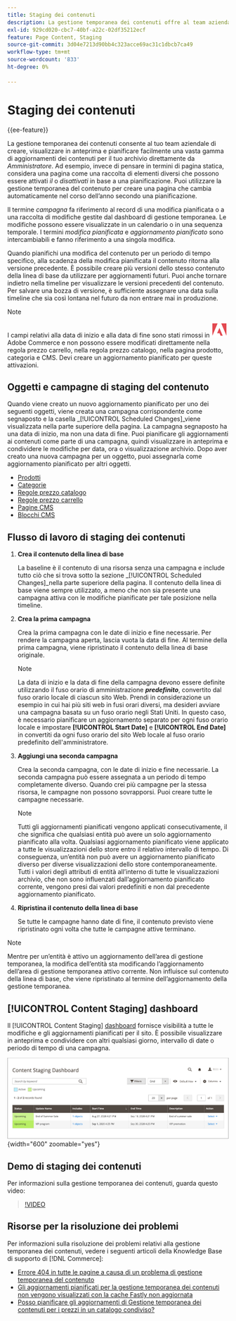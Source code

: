 ```yaml
---
title: Staging dei contenuti
description: La gestione temporanea dei contenuti offre al team aziendale la possibilità di creare, visualizzare in anteprima e pianificare facilmente un’ampia gamma di aggiornamenti dei contenuti per il tuo archivio direttamente dall’amministratore.
exl-id: 929cd020-cbc7-40bf-a22c-02df35212ecf
feature: Page Content, Staging
source-git-commit: 3d04e7213d90bb4c323acce69ac31c1dbcb7ca49
workflow-type: tm+mt
source-wordcount: '833'
ht-degree: 0%

---
```


# Staging dei contenuti

{{ee-feature}}

La gestione temporanea dei contenuti consente al tuo team aziendale di creare, visualizzare in anteprima e pianificare facilmente una vasta gamma di aggiornamenti dei contenuti per il tuo archivio direttamente da _Amministratore_. Ad esempio, invece di pensare in termini di pagina statica, considera una pagina come una raccolta di elementi diversi che possono essere attivati _il_ o _disattivati_ in base a una pianificazione. Puoi utilizzare la gestione temporanea del contenuto per creare una pagina che cambia automaticamente nel corso dell’anno secondo una pianificazione.

Il termine _campagna_ fa riferimento al record di una modifica pianificata o a una raccolta di modifiche gestite dal dashboard di gestione temporanea. Le modifiche possono essere visualizzate in un calendario o in una sequenza temporale. I termini _modifica pianificata_ e _aggiornamento pianificato_ sono intercambiabili e fanno riferimento a una singola modifica.

Quando pianifichi una modifica del contenuto per un periodo di tempo specifico, alla scadenza della modifica pianificata il contenuto ritorna alla versione precedente. È possibile creare più versioni dello stesso contenuto della linea di base da utilizzare per aggiornamenti futuri. Puoi anche tornare indietro nella timeline per visualizzare le versioni precedenti del contenuto. Per salvare una bozza di versione, è sufficiente assegnare una data sulla timeline che sia così lontana nel futuro da non entrare mai in produzione.

>[!NOTE]
>
>I campi relativi alla data di inizio e alla data di fine sono stati rimossi in ![Adobe Commerce](../assets/adobe-logo.svg) Adobe Commerce e non possono essere modificati direttamente nella regola prezzo carrello, nella regola prezzo catalogo, nella pagina prodotto, categoria e CMS. Devi creare un aggiornamento pianificato per queste attivazioni.

## Oggetti e campagne di staging del contenuto

Quando viene creato un nuovo aggiornamento pianificato per uno dei seguenti oggetti, viene creata una campagna corrispondente come segnaposto e la casella _[!UICONTROL Scheduled Changes]_viene visualizzata nella parte superiore della pagina. La campagna segnaposto ha una data di inizio, ma non una data di fine. Puoi pianificare gli aggiornamenti ai contenuti come parte di una campagna, quindi visualizzare in anteprima e condividere le modifiche per data, ora o visualizzazione archivio. Dopo aver creato una nuova campagna per un oggetto, puoi assegnarla come aggiornamento pianificato per altri oggetti.

- [Prodotti](../catalog/product-scheduled-changes.md)
- [Categorie](../catalog/category-scheduled-changes.md)
- [Regole prezzo catalogo](../merchandising-promotions/price-rule-catalog-scheduled-changes.md)
- [Regole prezzo carrello](../merchandising-promotions/price-rule-cart-scheduled-changes.md)
- [Pagine CMS](pages-workspace.md#scheduled-changes)
- [Blocchi CMS](blocks.md)

## Flusso di lavoro di staging dei contenuti

1. **Crea il contenuto della linea di base**

   La baseline è il contenuto di una risorsa senza una campagna e include tutto ciò che si trova sotto la sezione _[!UICONTROL Scheduled Changes]_nella parte superiore della pagina. Il contenuto della linea di base viene sempre utilizzato, a meno che non sia presente una campagna attiva con le modifiche pianificate per tale posizione nella timeline.

1. **Crea la prima campagna**

   Crea la prima campagna con le date di inizio e fine necessarie. Per rendere la campagna aperta, lascia vuota la data di fine. Al termine della prima campagna, viene ripristinato il contenuto della linea di base originale.

   >[!NOTE]
   >
   >La data di inizio e la data di fine della campagna devono essere definite utilizzando il fuso orario di amministrazione **_predefinito_**, convertito dal fuso orario locale di ciascun sito Web. Prendi in considerazione un esempio in cui hai più siti web in fusi orari diversi, ma desideri avviare una campagna basata su un fuso orario negli Stati Uniti. In questo caso, è necessario pianificare un aggiornamento separato per ogni fuso orario locale e impostare **[!UICONTROL Start Date]** e **[!UICONTROL End Date]** in convertiti da ogni fuso orario del sito Web locale al fuso orario predefinito dell&#39;amministratore.

1. **Aggiungi una seconda campagna**

   Crea la seconda campagna, con le date di inizio e fine necessarie. La seconda campagna può essere assegnata a un periodo di tempo completamente diverso. Quando crei più campagne per la stessa risorsa, le campagne non possono sovrapporsi. Puoi creare tutte le campagne necessarie.

   >[!NOTE]
   >
   >Tutti gli aggiornamenti pianificati vengono applicati consecutivamente, il che significa che qualsiasi entità può avere un solo aggiornamento pianificato alla volta. Qualsiasi aggiornamento pianificato viene applicato a tutte le visualizzazioni dello store entro il relativo intervallo di tempo. Di conseguenza, un’entità non può avere un aggiornamento pianificato diverso per diverse visualizzazioni dello store contemporaneamente. Tutti i valori degli attributi di entità all’interno di tutte le visualizzazioni archivio, che non sono influenzati dall’aggiornamento pianificato corrente, vengono presi dai valori predefiniti e non dal precedente aggiornamento pianificato.

1. **Ripristina il contenuto della linea di base**

   Se tutte le campagne hanno date di fine, il contenuto previsto viene ripristinato ogni volta che tutte le campagne attive terminano.

>[!NOTE]
>
>Mentre per un’entità è attivo un aggiornamento dell’area di gestione temporanea, la modifica dell’entità sta modificando l’aggiornamento dell’area di gestione temporanea attivo corrente. Non influisce sul contenuto della linea di base, che viene ripristinato al termine dell’aggiornamento della gestione temporanea.

## [!UICONTROL Content Staging] dashboard

Il [!UICONTROL Content Staging] [dashboard](content-staging-dashboard.md) fornisce visibilità a tutte le modifiche e gli aggiornamenti pianificati per il sito. È possibile visualizzare in anteprima e condividere con altri qualsiasi giorno, intervallo di date o periodo di tempo di una campagna.

![Dashboard di gestione temporanea](./assets/content-staging-dashboard-grid.png){width="600" zoomable="yes"}

## Demo di staging dei contenuti

Per informazioni sulla gestione temporanea dei contenuti, guarda questo video:

>[!VIDEO](https://video.tv.adobe.com/v/343784?quality=12)

## Risorse per la risoluzione dei problemi

Per informazioni sulla risoluzione dei problemi relativi alla gestione temporanea dei contenuti, vedere i seguenti articoli della Knowledge Base di supporto di [!DNL Commerce]:

- [Errore 404 in tutte le pagine a causa di un problema di gestione temporanea del contenuto](https://experienceleague.adobe.com/docs/commerce-knowledge-base/kb/troubleshooting/site-down-or-unresponsive/error-404-on-all-pages-due-to-content-staging-issue.html)
- [Gli aggiornamenti pianificati per la gestione temporanea dei contenuti non vengono visualizzati con la cache Fastly non aggiornata](https://experienceleague.adobe.com/docs/commerce-knowledge-base/kb/troubleshooting/miscellaneous/scheduled-content-staging-updates-not-displayed-with-stale-fastly-cache.html)
- [Posso pianificare gli aggiornamenti di Gestione temporanea dei contenuti per i prezzi in un catalogo condiviso?](https://experienceleague.adobe.com/docs/commerce-knowledge-base/kb/faq/can-i-schedule-content-staging-updates-for-prices-in-a-shared-catalog.html)
